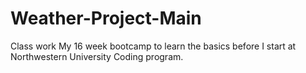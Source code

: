 # Weather-Project-Main
Class work 
My 16 week bootcamp to learn the basics before I start at Northwestern University Coding program. 
